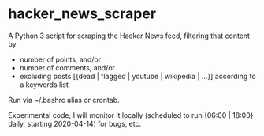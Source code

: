 # hacker_news_scraper

A Python 3 script for scraping the Hacker News feed, filtering that content by

* number of points, and/or
* number of comments, and/or
* excluding posts [{dead | flagged | youtube | wikipedia | ...}] according to a keywords list

Run via ~/.bashrc alias or crontab.

Experimental code; I will monitor it locally (scheduled to run {06:00 | 18:00} daily, starting 2020-04-14) for bugs, etc.
